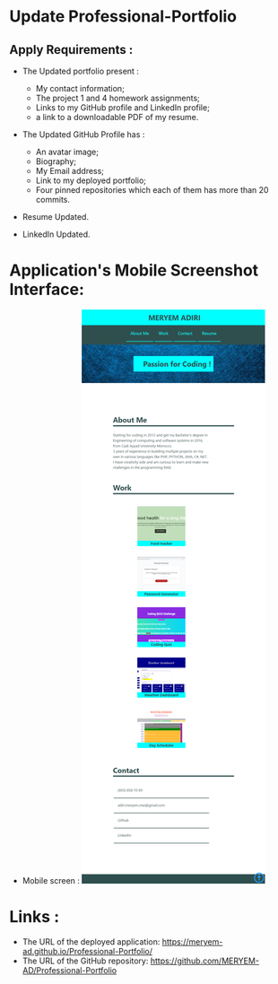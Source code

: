 
# Update Professional-Portfolio

## Apply Requirements :

* The Updated portfolio present :

  * My contact information;
  * The project 1 and 4 homework assignments;
  * Links to my GitHub profile and LinkedIn profile;
  * a link to a downloadable PDF of my resume.

* The Updated GitHub Profile has :

  * An avatar image;
  * Biography;
  * My Email address;
  * Link to my deployed portfolio;
  * Four pinned repositories which each of them has more than 20 commits.

* Resume Updated.

* LinkedIn Updated.

# Application's Mobile Screenshot Interface:

* Mobile screen :
![Screenshoot-Mobile](assets/images/Screenshoot-Mobile.png)

# Links :

* The URL of the deployed application: https://meryem-ad.github.io/Professional-Portfolio/
* The URL of the GitHub repository: https://github.com/MERYEM-AD/Professional-Portfolio